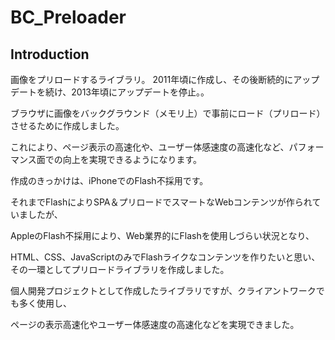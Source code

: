 # BC_Preloader

## Introduction

画像をプリロードするライブラリ。
2011年頃に作成し、その後断続的にアップデートを続け、2013年頃にアップデートを停止。。

ブラウザに画像をバックグラウンド（メモリ上）で事前にロード（プリロード）させるために作成しました。　

これにより、ページ表示の高速化や、ユーザー体感速度の高速化など、パフォーマンス面での向上を実現できるようになります。　

作成のきっかけは、iPhoneでのFlash不採用です。　

それまでFlashによりSPA＆プリロードでスマートなWebコンテンツが作られていましたが、　

AppleのFlash不採用により、Web業界的にFlashを使用しづらい状況となり、　

HTML、CSS、JavaScriptのみでFlashライクなコンテンツを作りたいと思い、その一環としてプリロードライブラリを作成しました。　

個人開発プロジェクトとして作成したライブラリですが、クライアントワークでも多く使用し、

ページの表示高速化やユーザー体感速度の高速化などを実現できました。


